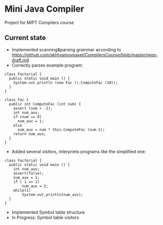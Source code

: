 # Mini Java Compiler
 
Project for MIPT Compilers course

## Current state

- Implemented scanning&parsing grammar according to https://github.com/akhtyamovpavel/CompilersCourse/blob/master/reqs-draft.md
- Correctly parses example program:
```
class Factorial {
  public static void main () {
    System.out.println (new Fac ().ComputeFac (10));
  }
}

class Fac {
  public int ComputeFac (int num) {
    assert (num > -1);
    int num_aux;
    if (num == 0)
      num_aux = 1;
    else 
      num_aux = num * this.ComputeFac (num-1);
    return num_aux;
  }
}
```
- Added several visitors, interpriets programs like the simplified one:
```
class Factorial {
  public static void main () {
    int num_aux;
    assert(false);
    num_aux = 1;
    if ( 1 == 1)
        num_aux = 2;
    while(1)
        System.out.println(num_aux);
  }
}
```
- Implemented Symbol table structure
- In Progress: Symbol table visitors
